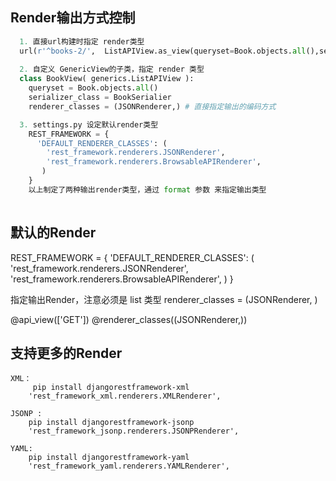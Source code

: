 
## Render输出方式控制 

```python
  1. 直接url构建时指定 render类型
  url(r'^books-2/',  ListAPIView.as_view(queryset=Book.objects.all(),serializer_class= BookSerialier),name='books',renderer_classes=(JSONRenderer,)),
  
  2. 自定义 GenericView的子类，指定 render 类型
  class BookView( generics.ListAPIView ):
    queryset = Book.objects.all()
    serializer_class = BookSerialier
    renderer_classes = (JSONRenderer,) # 直接指定输出的编码方式

  3. settings.py 设定默认render类型 
    REST_FRAMEWORK = {
      'DEFAULT_RENDERER_CLASSES': (
        'rest_framework.renderers.JSONRenderer',
        'rest_framework.renderers.BrowsableAPIRenderer',
       )
    }
    以上制定了两种输出render类型，通过 format 参数 来指定输出类型
	
```


## 默认的Render

REST_FRAMEWORK = {
    'DEFAULT_RENDERER_CLASSES': (
        'rest_framework.renderers.JSONRenderer',
        'rest_framework.renderers.BrowsableAPIRenderer',
    )
}

指定输出Render，注意必须是  list 类型
renderer_classes = (JSONRenderer, )

@api_view(['GET'])
@renderer_classes((JSONRenderer,))

## 支持更多的Render

```
XML：
	 pip install djangorestframework-xml
	'rest_framework_xml.renderers.XMLRenderer',

JSONP :
	pip install djangorestframework-jsonp
	'rest_framework_jsonp.renderers.JSONPRenderer',

YAML:
	pip install djangorestframework-yaml
	'rest_framework_yaml.renderers.YAMLRenderer',
```
